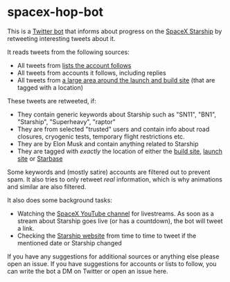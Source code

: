 # spacex-hop-bot
This is a [Twitter bot](https://twitter.com/wenhopbot) that informs about progress on the [SpaceX Starship](https://www.spacex.com/vehicles/starship/) by retweeting interesting tweets about it.

It reads tweets from the following sources:
* All tweets from [lists the account follows](https://twitter.com/wenhopbot/lists)
* All tweets from accounts it follows, including replies
* All tweets from [a large area around the launch and build site](https://mapper.acme.com/?ll=26.00002,-97.07932&z=10&t=M&marker0=25.98750%2C-97.18639%2CSpaceX%20South%20Texas%20launch%20site&marker1=26.39190%2C-96.71811%2C26.3919%20-96.7181&marker2=25.52629%2C-97.43501%2C25.5263%20-97.4350) (that are tagged with a location)

These tweets are retweeted, if:
* They contain generic keywords about Starship such as "SN11", "BN1", "Starship", "Superheavy", "raptor"
* They are from selected "trusted" users and contain info about road closures, cryogenic tests, temporary flight restrictions etc.
* They are by Elon Musk and contain anything related to Starship
* They are tagged with *exactly* the location of either the [build site](https://twitter.com/places/124bed061054f000), [launch site](https://twitter.com/places/124cb6de55957000) or [Starbase](https://twitter.com/places/1380f3b60f972001)

Some keywords and (mostly satire) accounts are filtered out to prevent spam. It also tries to only retweet *real* information, which is why animations and similar are also filtered.

It also does some background tasks: 
- Watching the [SpaceX YouTube channel](https://www.youtube.com/spacex/) for livestreams. As soon as a stream about Starship goes live (or has a countdown), the bot will tweet a link.
- Checking the [Starship website](https://www.spacex.com/vehicles/starship/) from time to time to tweet if the mentioned date or Starship changed

If you have any suggestions for additional sources or anything else please open an issue. 
If you have suggestions for accounts or lists to follow, you can write the bot a DM on Twitter or open an issue here.
